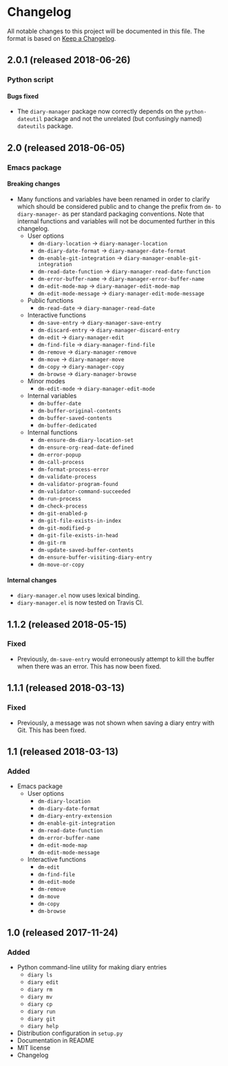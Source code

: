 # Changelog

All notable changes to this project will be documented in this file.
The format is based on [Keep a Changelog].

## 2.0.1 (released 2018-06-26)
### Python script
#### Bugs fixed
* The `diary-manager` package now correctly depends on the
  `python-dateutil` package and not the unrelated (but confusingly
  named) `dateutils` package.

## 2.0 (released 2018-06-05)
### Emacs package
#### Breaking changes
* Many functions and variables have been renamed in order to clarify
  which should be considered public and to change the prefix from
  `dm-` to `diary-manager-` as per standard packaging conventions.
  Note that internal functions and variables will not be documented
  further in this changelog.
  * User options
    * `dm-diary-location` -> `diary-manager-location`
    * `dm-diary-date-format` -> `diary-manager-date-format`
    * `dm-enable-git-integration` ->
      `diary-manager-enable-git-integration`
    * `dm-read-date-function` -> `diary-manager-read-date-function`
    * `dm-error-buffer-name` -> `diary-manager-error-buffer-name`
    * `dm-edit-mode-map` -> `diary-manager-edit-mode-map`
    * `dm-edit-mode-message` -> `diary-manager-edit-mode-message`
  * Public functions
    * `dm-read-date` -> `diary-manager-read-date`
  * Interactive functions
    * `dm-save-entry` -> `diary-manager-save-entry`
    * `dm-discard-entry` -> `diary-manager-discard-entry`
    * `dm-edit` -> `diary-manager-edit`
    * `dm-find-file` -> `diary-manager-find-file`
    * `dm-remove` -> `diary-manager-remove`
    * `dm-move` -> `diary-manager-move`
    * `dm-copy` -> `diary-manager-copy`
    * `dm-browse` -> `diary-manager-browse`
  * Minor modes
    * `dm-edit-mode` -> `diary-manager-edit-mode`
  * Internal variables
    * `dm-buffer-date`
    * `dm-buffer-original-contents`
    * `dm-buffer-saved-contents`
    * `dm-buffer-dedicated`
  * Internal functions
    * `dm-ensure-dm-diary-location-set`
    * `dm-ensure-org-read-date-defined`
    * `dm-error-popup`
    * `dm-call-process`
    * `dm-format-process-error`
    * `dm-validate-process`
    * `dm-validator-program-found`
    * `dm-validator-command-succeeded`
    * `dm-run-process`
    * `dm-check-process`
    * `dm-git-enabled-p`
    * `dm-git-file-exists-in-index`
    * `dm-git-modified-p`
    * `dm-git-file-exists-in-head`
    * `dm-git-rm`
    * `dm-update-saved-buffer-contents`
    * `dm-ensure-buffer-visiting-diary-entry`
    * `dm-move-or-copy`

#### Internal changes
* `diary-manager.el` now uses lexical binding.
* `diary-manager.el` is now tested on Travis CI.

## 1.1.2 (released 2018-05-15)
### Fixed
* Previously, `dm-save-entry` would erroneously attempt to kill the
  buffer when there was an error. This has now been fixed.

## 1.1.1 (released 2018-03-13)
### Fixed
* Previously, a message was not shown when saving a diary entry with
  Git. This has been fixed.

## 1.1 (released 2018-03-13)
### Added
* Emacs package
    * User options
        * `dm-diary-location`
        * `dm-diary-date-format`
        * `dm-diary-entry-extension`
        * `dm-enable-git-integration`
        * `dm-read-date-function`
        * `dm-error-buffer-name`
        * `dm-edit-mode-map`
        * `dm-edit-mode-message`
    * Interactive functions
        * `dm-edit`
        * `dm-find-file`
        * `dm-edit-mode`
        * `dm-remove`
        * `dm-move`
        * `dm-copy`
        * `dm-browse`

## 1.0 (released 2017-11-24)
### Added
* Python command-line utility for making diary entries
    * `diary ls`
    * `diary edit`
    * `diary rm`
    * `diary mv`
    * `diary cp`
    * `diary run`
    * `diary git`
    * `diary help`
* Distribution configuration in `setup.py`
* Documentation in README
* MIT license
* Changelog

[keep a changelog]: http://keepachangelog.com/
